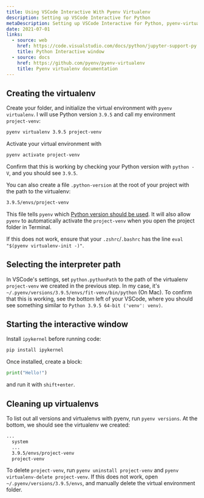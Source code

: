 ```yaml
---
title: Using VSCode Interactive With Pyenv Virtualenv
description: Setting up VSCode Interactive for Python
metaDescription: Setting up VSCode Interactive for Python, pyenv-virtualenv, vscode, python
date: 2021-07-01
links:
  - source: web
    href: https://code.visualstudio.com/docs/python/jupyter-support-py
    title: Python Interactive window
  - source: docs
    href: https://github.com/pyenv/pyenv-virtualenv
    title: Pyenv virtualenv documentation
---
```


## Creating the virtualenv

Create your folder, and initialize the virtual environment with `pyenv virtualenv`. I will use Python version `3.9.5` and call my environment `project-venv`:

```bash
pyenv virtualenv 3.9.5 project-venv
```

Activate your virtual environment with

```bash
pyenv activate project-venv
```

Confirm that this is working by checking your Python version with `python -V`, and you should see `3.9.5`.

You can also create a file `.python-version` at the root of your project with the path to the virtualenv:


```txt title=".python-version"
3.9.5/envs/project-venv
```

This file tells `pyenv` which [Python version should be used](https://github.com/pyenv/pyenv#choosing-the-python-version). It will also allow `pyenv` to automatically activate the `project-venv` when you open the project folder in Terminal.

If this does not work, ensure that your `.zshrc`/`.bashrc` has the line `eval "$(pyenv virtualenv-init -)"`.

## Selecting the interpreter path

In VSCode's settings, set `python.pythonPath` to the path of the virtualenv `project-venv` we created in the previous step. In my case, it's  `~/.pyenv/versions/3.9.5/envs/fit-venv/bin/python` (On Mac). To confirm that this is working, see the bottom left of your VSCode, where you should see something similar to `Python 3.9.5 64-bit ('venv': venv)`.

## Starting the interactive window

Install `ipykernel` before running code:

```bash
pip install ipykernel
```

Once installed, create a block:

```py
print("Hello!")
```

and run it with `shift+enter`.

## Cleaning up virtualenvs

To list out all versions and virtualenvs with pyenv, run `pyenv versions`. At the bottom, we should see the virtualenv we created:

```bash title="pyenv versions"
...
  system
  ...
  3.9.5/envs/project-venv
  project-venv
```

To delete `project-venv`, run `pyenv uninstall project-venv` and  `pyenv virtualenv-delete project-venv`. If this does not work, open `~/.pyenv/versions/3.9.5/envs`, and manually delete the virtual environment folder.